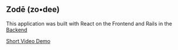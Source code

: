 ## Zodē (zo•dee)
This application was built with React on the Frontend and Rails in the [Backend](https://github.com/afrolambo/Zode-Backend)

[Short Video Demo](https://www.loom.com/share/f9056811a4fd47e9ac1e7e9a4107af9a)


